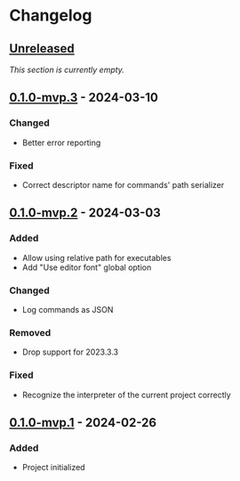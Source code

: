 <!-- Keep a Changelog guide -> https://keepachangelog.com -->

# Changelog


## [Unreleased]

<i>This section is currently empty.</i>


## [0.1.0-mvp.3] - 2024-03-10

### Changed

* Better error reporting

### Fixed

* Correct descriptor name for commands' path serializer


## [0.1.0-mvp.2] - 2024-03-03

### Added

* Allow using relative path for executables
* Add "Use editor font" global option

### Changed

* Log commands as JSON

### Removed

* Drop support for 2023.3.3

### Fixed

* Recognize the interpreter of the current project correctly


## [0.1.0-mvp.1] - 2024-02-26

### Added

* Project initialized


  [Unreleased]: https://github.com/InSyncWithFoo/pyright-plugin/compare/v0.1.0-mvp.3..HEAD
  [0.1.0-mvp.3]: https://github.com/InSyncWithFoo/pyright-plugin/compare/v0.1.0-mvp.2..v0.1.0-mvp.3
  [0.1.0-mvp.2]: https://github.com/InSyncWithFoo/pyright-plugin/compare/v0.1.0-mvp.1..v0.1.0-mvp.2
  [0.1.0-mvp.1]: https://github.com/InSyncWithFoo/pyright-plugin/commits

